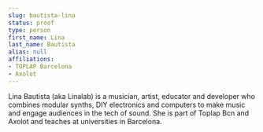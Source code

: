 ```yaml
---
slug: bautista-lina
status: proof
type: person
first_name: Lina
last_name: Bautista
alias: null
affiliations:
- TOPLAP Barcelona
- Axolot
---
```


Lina Bautista (aka Linalab) is a musician, artist, educator and developer who combines modular synths, DIY electronics and computers to make music and engage audiences in the tech of sound. She is part of Toplap Bcn and Axolot and teaches at universities in Barcelona.

